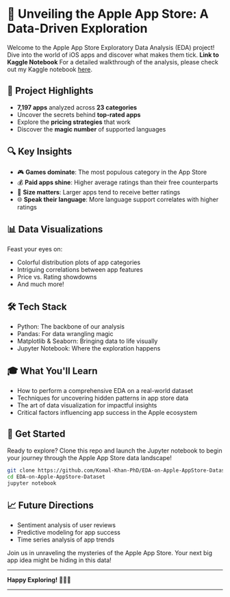 # 🍎 Unveiling the Apple App Store: A Data-Driven Exploration

Welcome to the Apple App Store Exploratory Data Analysis (EDA) project! Dive into the world of iOS apps and discover what makes them tick.
**Link to Kaggle Notebook**
For a detailed walkthrough of the analysis, please check out my Kaggle notebook [here](https://www.kaggle.com/code/drkomalkhan/eda-apple-appstore-dataset).

## 🚀 Project Highlights

- **7,197 apps** analyzed across **23 categories**
- Uncover the secrets behind **top-rated apps**
- Explore the **pricing strategies** that work
- Discover the **magic number** of supported languages

## 🔍 Key Insights

- 🎮 **Games dominate**: The most populous category in the App Store
- 💰 **Paid apps shine**: Higher average ratings than their free counterparts
- 📏 **Size matters**: Larger apps tend to receive better ratings
- 🌐 **Speak their language**: More language support correlates with higher ratings

## 📊 Data Visualizations

Feast your eyes on:
- Colorful distribution plots of app categories
- Intriguing correlations between app features
- Price vs. Rating showdowns
- And much more!

## 🛠️ Tech Stack

- Python: The backbone of our analysis
- Pandas: For data wrangling magic
- Matplotlib & Seaborn: Bringing data to life visually
- Jupyter Notebook: Where the exploration happens

## 🎓 What You'll Learn

- How to perform a comprehensive EDA on a real-world dataset
- Techniques for uncovering hidden patterns in app store data
- The art of data visualization for impactful insights
- Critical factors influencing app success in the Apple ecosystem

## 🚀 Get Started

Ready to explore? Clone this repo and launch the Jupyter notebook to begin your journey through the Apple App Store data landscape!

```bash
git clone https://github.com/Komal-Khan-PhD/EDA-on-Apple-AppStore-Dataset.git
cd EDA-on-Apple-AppStore-Dataset
jupyter notebook
```

## 📈 Future Directions

- Sentiment analysis of user reviews
- Predictive modeling for app success
- Time series analysis of app trends

Join us in unraveling the mysteries of the Apple App Store. Your next big app idea might be hiding in this data!

---

**Happy Exploring!** 🕵️‍♂️📱

---
